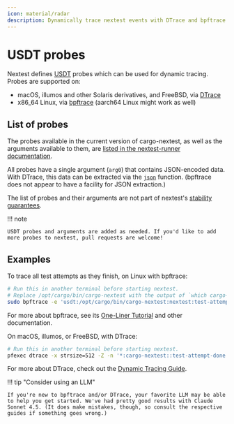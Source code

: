 ```yaml
---
icon: material/radar
description: Dynamically trace nextest events with DTrace and bpftrace.
---
```


# USDT probes

<!-- md:version 0.9.107 -->

Nextest defines [USDT](https://docs.rs/usdt/) probes which can be used for dynamic tracing. Probes are supported on:

* macOS, illumos and other Solaris derivatives, and FreeBSD, via [DTrace](https://dtrace.org/)
* x86_64 Linux, via [bpftrace](https://bpftrace.org/) (aarch64 Linux might work as well)

## List of probes

The probes available in the current version of cargo-nextest, as well as the arguments available to them, are [listed in the nextest-runner documentation](https://docs.rs/nextest-runner/latest/nextest_runner/usdt).

All probes have a single argument (`arg0`) that contains JSON-encoded data. With DTrace, this data can be extracted via the [`json`](https://sysmgr.org/blog/2012/11/29/dtrace_and_json_together_at_last/) function. (bpftrace does not appear to have a facility for JSON extraction.)

The list of probes and their arguments are not part of nextest's [stability guarantees](../stability/index.md).

!!! note

    USDT probes and arguments are added as needed. If you'd like to add more probes to nextest, pull requests are welcome!

## Examples

To trace all test attempts as they finish, on Linux with bpftrace:

```sh
# Run this in another terminal before starting nextest.
# Replace /opt/cargo/bin/cargo-nextest with the output of `which cargo-nextest`.
sudo bpftrace -e 'usdt:/opt/cargo/bin/cargo-nextest:nextest:test-attempt-done { printf("%s\n", str(arg0)); }'
```

For more about bpftrace, see its [One-Liner Tutorial](https://bpftrace.org/tutorial-one-liners) and other documentation.

On macOS, illumos, or FreeBSD, with DTrace:

```sh
# Run this in another terminal before starting nextest.
pfexec dtrace -x strsize=512 -Z -n '*:cargo-nextest::test-attempt-done { printf("%s\n", copyinstr(arg0)); }'
```

For more about DTrace, check out the [Dynamic Tracing Guide](https://illumos.org/books/dtrace/preface.html#preface).

!!! tip "Consider using an LLM"

    If you're new to bpftrace and/or DTrace, your favorite LLM may be able to help you get started. We've had pretty good results with Claude Sonnet 4.5. (It does make mistakes, though, so consult the respective guides if something goes wrong.)
